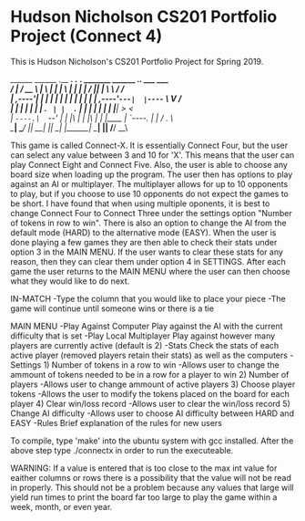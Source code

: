 # Hudson Nicholson CS201 Portfolio Project (Connect 4)
This is Hudson Nicholson's CS201 Portfolio Project for Spring 2019.

  ______   ______   .__   __. .__   __.  _______   ______ .___________.          ___   ___    
 /      | /  __  \  |  \ |  | |  \ |  | |   ____| /      ||           |          \  \ /  /    
|  ,----'|  |  |  | |   \|  | |   \|  | |  |__   |  ,----'`---|  |----`______     \  V  /     
|  |     |  |  |  | |  . `  | |  . `  | |   __|  |  |         |  |    |______|     >   <      
|  `----.|  `--'  | |  |\   | |  |\   | |  |____ |  `----.    |  |                /  .  \     
 \______| \______/  |__| \__| |__| \__| |_______| \______|    |__|               /__/ \__\    
                                                                                              
                                                                                              
                             
This game is called Connect-X. It is essentially Connect Four, but the user can select any value 
between 3 and 10 for 'X'. This means that the user can play Connect Eight and Connect Five. Also,
the user is able to choose any board size when loading up the program. The user then has options
to play against an AI or multiplayer. The multiplayer allows for up to 10 opponents to play, but
if you choose to use 10 opponents do not expect the games to be short. I have found that when 
using multiple oponents, it is best to change Connect Four to Connect Three under the settings
option "Number of tokens in row to win". There is also an option to change the AI from the default
mode (HARD) to the alternative mode (EASY). When the user is done playing a few games they are then able
to check their stats under option 3 in the MAIN MENU. If the user wants to clear these stats for any 
reason, then they can clear them under option 4 in SETTINGS. After each game the user returns to the 
MAIN MENU where the user can then choose what they would like to do next.

IN-MATCH
-Type the column that you would like to place your piece
-The game will continue until someone wins or there is a tie

MAIN MENU
	-Play Against Computer
 		 Play against the AI with the current difficulty that is set
	-Play Local Multiplayer
 		 Play against however many players are currently active (default is 2)
	-Stats
		 Check the stats of each active player (removed players retain their stats) as well as the computers
	-Settings
	  1) Number of tokens in a row to win
  	  -Allows user to change the ammount of tokens needed to be in a row for a player to win
		2) Number of players
  	  -Allows user to change ammount of active players
  	3) Choose player tokens
    	-Allows the user to modify the tokens placed on the board for each player 
  	4) Clear win/loss record
    	-Allows user to clear the win/loss record
  	5) Change AI difficulty
    	-Allows user to choose AI difficulty between HARD and EASY
		-Rules
    		Brief explanation of the rules for new users
    
To compile, type 'make' into the ubuntu system with gcc installed.
After the above step type ./connectx in order to run the executeable.

WARNING: If a value is entered that is too close to the max int value for eaither columns or rows
there is a possibility that the value will not be read in properly. This should not be a problem 
because any values that large will yield run times to print the board far too large to play the game
within a week, month, or even year. 

  
